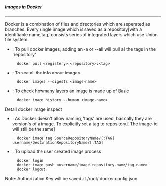 ##### Images in Docker #####
----------------------------

Docker is a combination of files and directories which are seperated as branches. Every single image which is saved as a repository[with a identifiable name/tag] consists series of integrated layers which use Union file system.

- : To pull docker images, adding an -a or --all will pull all the tags in the 'repository'

        docker pull <registery>:<repository>:<tag>

- : To see all the info about images

        docker images --digests <image-name>

- : To check howmany layers an image is made up of
Basic
        
        docker image history --human <image-name>

Detail
        docker image inspect <image-name>

- : As Docker doesn't allow naming, 'tags' are used, basically they are version's of a image. To explicitly set a tag to repository.[ The image-id will still be the same]

        docker image tag SourceRepositoryName/[:TAG] username/DestinationRepositoryName/[:TAG]

- : To upload the user created image process
 
        docker login
        docker image push <username/image-repository-name/tag-name>
        docker logout
 
 Note: Authorization Key will be saved at /root/.docker.config.json
 